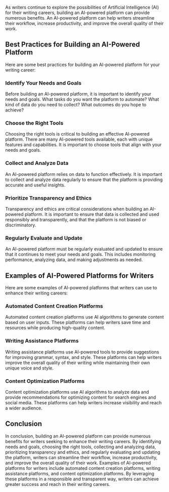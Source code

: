 

As writers continue to explore the possibilities of Artificial Intelligence (AI) for their writing careers, building an AI-powered platform can provide numerous benefits. An AI-powered platform can help writers streamline their workflow, increase productivity, and improve the overall quality of their work.

Best Practices for Building an AI-Powered Platform
--------------------------------------------------

Here are some best practices for building an AI-powered platform for your writing career:

### Identify Your Needs and Goals

Before building an AI-powered platform, it is important to identify your needs and goals. What tasks do you want the platform to automate? What kind of data do you need to collect? What outcomes do you hope to achieve?

### Choose the Right Tools

Choosing the right tools is critical to building an effective AI-powered platform. There are many AI-powered tools available, each with unique features and capabilities. It is important to choose tools that align with your needs and goals.

### Collect and Analyze Data

An AI-powered platform relies on data to function effectively. It is important to collect and analyze data regularly to ensure that the platform is providing accurate and useful insights.

### Prioritize Transparency and Ethics

Transparency and ethics are critical considerations when building an AI-powered platform. It is important to ensure that data is collected and used responsibly and transparently, and that the platform is not biased or discriminatory.

### Regularly Evaluate and Update

An AI-powered platform must be regularly evaluated and updated to ensure that it continues to meet your needs and goals. This includes monitoring performance, analyzing data, and making adjustments as needed.

Examples of AI-Powered Platforms for Writers
--------------------------------------------

Here are some examples of AI-powered platforms that writers can use to enhance their writing careers:

### Automated Content Creation Platforms

Automated content creation platforms use AI algorithms to generate content based on user inputs. These platforms can help writers save time and resources while producing high-quality content.

### Writing Assistance Platforms

Writing assistance platforms use AI-powered tools to provide suggestions for improving grammar, syntax, and style. These platforms can help writers improve the overall quality of their writing while maintaining their own unique voice and style.

### Content Optimization Platforms

Content optimization platforms use AI algorithms to analyze data and provide recommendations for optimizing content for search engines and social media. These platforms can help writers increase visibility and reach a wider audience.

Conclusion
----------

In conclusion, building an AI-powered platform can provide numerous benefits for writers seeking to enhance their writing careers. By identifying needs and goals, choosing the right tools, collecting and analyzing data, prioritizing transparency and ethics, and regularly evaluating and updating the platform, writers can streamline their workflow, increase productivity, and improve the overall quality of their work. Examples of AI-powered platforms for writers include automated content creation platforms, writing assistance platforms, and content optimization platforms. By leveraging these platforms in a responsible and transparent way, writers can achieve greater success and reach in their writing careers.
